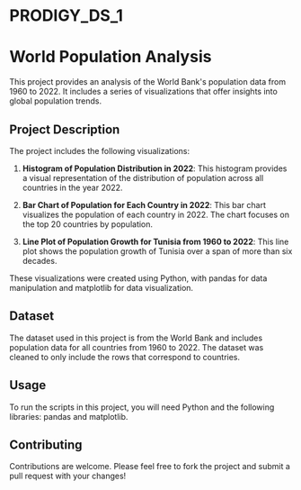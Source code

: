 # PRODIGY_DS_1
# World Population Analysis

This project provides an analysis of the World Bank's population data from 1960 to 2022. It includes a series of visualizations that offer insights into global population trends.

## Project Description

The project includes the following visualizations:

1. **Histogram of Population Distribution in 2022**: This histogram provides a visual representation of the distribution of population across all countries in the year 2022.

2. **Bar Chart of Population for Each Country in 2022**: This bar chart visualizes the population of each country in 2022. The chart focuses on the top 20 countries by population.

3. **Line Plot of Population Growth for Tunisia from 1960 to 2022**: This line plot shows the population growth of Tunisia over a span of more than six decades.

These visualizations were created using Python, with pandas for data manipulation and matplotlib for data visualization.

## Dataset

The dataset used in this project is from the World Bank and includes population data for all countries from 1960 to 2022. The dataset was cleaned to only include the rows that correspond to countries.

## Usage

To run the scripts in this project, you will need Python and the following libraries: pandas and matplotlib.

## Contributing

Contributions are welcome. Please feel free to fork the project and submit a pull request with your changes!
